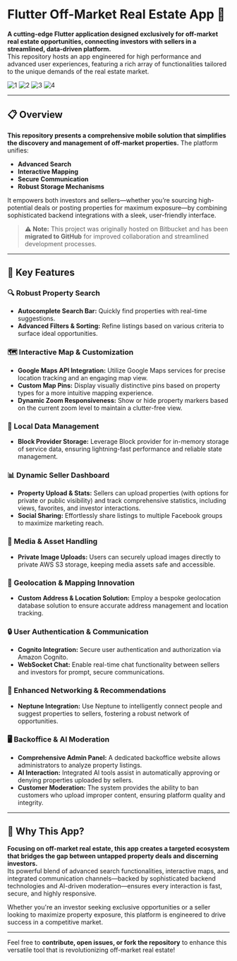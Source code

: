 # Flutter Off-Market Real Estate App 🚀

**A cutting-edge Flutter application designed exclusively for off-market real estate opportunities, connecting investors with sellers in a streamlined, data-driven platform.**  
This repository hosts an app engineered for high performance and advanced user experiences, featuring a rich array of functionalities tailored to the unique demands of the real estate market.

![1](https://github.com/user-attachments/assets/eb5f9717-d7a6-4c3d-8097-646722abda97) ![2](https://github.com/user-attachments/assets/fa6adeab-bf70-47f5-b82f-8131a877ddc5) ![3](https://github.com/user-attachments/assets/4373271f-b1a5-421f-8102-3c937fb6ca15) ![4](https://github.com/user-attachments/assets/cc9850dd-39cc-48c2-830c-4c9b2eb1de22)

---

## 📋 Overview

**This repository presents a comprehensive mobile solution that simplifies the discovery and management of off-market properties.** The platform unifies:

- **Advanced Search**  
- **Interactive Mapping**  
- **Secure Communication**  
- **Robust Storage Mechanisms**

It empowers both investors and sellers—whether you’re sourcing high-potential deals or posting properties for maximum exposure—by combining sophisticated backend integrations with a sleek, user-friendly interface.

> **⚠️ Note:** This project was originally hosted on Bitbucket and has been **migrated to GitHub** for improved collaboration and streamlined development processes.

---

## 🔑 Key Features

### 🔍 Robust Property Search
- **Autocomplete Search Bar:** Quickly find properties with real-time suggestions.
- **Advanced Filters & Sorting:** Refine listings based on various criteria to surface ideal opportunities.

### 🗺️ Interactive Map & Customization
- **Google Maps API Integration:** Utilize Google Maps services for precise location tracking and an engaging map view.
- **Custom Map Pins:** Display visually distinctive pins based on property types for a more intuitive mapping experience.
- **Dynamic Zoom Responsiveness:** Show or hide property markers based on the current zoom level to maintain a clutter-free view.

### 💾 Local Data Management
- **Block Provider Storage:** Leverage Block provider for in-memory storage of service data, ensuring lightning-fast performance and reliable state management.

### 📊 Dynamic Seller Dashboard
- **Property Upload & Stats:** Sellers can upload properties (with options for private or public visibility) and track comprehensive statistics, including views, favorites, and investor interactions.
- **Social Sharing:** Effortlessly share listings to multiple Facebook groups to maximize marketing reach.

### 📸 Media & Asset Handling
- **Private Image Uploads:** Users can securely upload images directly to private AWS S3 storage, keeping media assets safe and accessible.

### 📍 Geolocation & Mapping Innovation
- **Custom Address & Location Solution:** Employ a bespoke geolocation database solution to ensure accurate address management and location tracking.

### 🔒 User Authentication & Communication
- **Cognito Integration:** Secure user authentication and authorization via Amazon Cognito.
- **WebSocket Chat:** Enable real-time chat functionality between sellers and investors for prompt, secure communications.

### 🤝 Enhanced Networking & Recommendations
- **Neptune Integration:** Use Neptune to intelligently connect people and suggest properties to sellers, fostering a robust network of opportunities.

### 🖥️ Backoffice & AI Moderation
- **Comprehensive Admin Panel:** A dedicated backoffice website allows administrators to analyze property listings.
- **AI Interaction:** Integrated AI tools assist in automatically approving or denying properties uploaded by sellers.
- **Customer Moderation:** The system provides the ability to ban customers who upload improper content, ensuring platform quality and integrity.

---

## 🎯 Why This App?

**Focusing on off-market real estate, this app creates a targeted ecosystem that bridges the gap between untapped property deals and discerning investors.**  
Its powerful blend of advanced search functionalities, interactive maps, and integrated communication channels—backed by sophisticated backend technologies and AI-driven moderation—ensures every interaction is fast, secure, and highly responsive.

Whether you're an investor seeking exclusive opportunities or a seller looking to maximize property exposure, this platform is engineered to drive success in a competitive market.

---

Feel free to **contribute, open issues, or fork the repository** to enhance this versatile tool that is revolutionizing off-market real estate!

